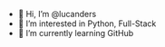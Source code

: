 - 👋 Hi, I’m @lucanders
- 👀 I’m interested in Python, Full-Stack
- 🌱 I’m currently learning GitHub

<!---
lucanders/lucanders is a ✨ special ✨ repository because its `README.md` (this file) appears on your GitHub profile.
You can click the Preview link to take a look at your changes.
--->

